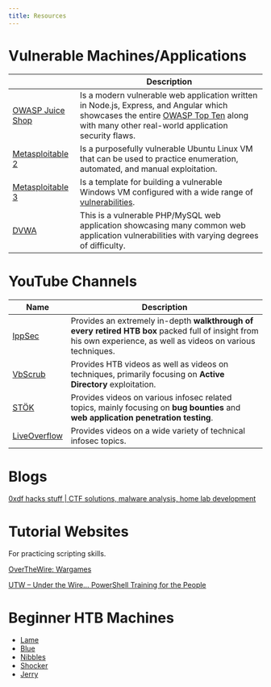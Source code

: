 ```yaml
---
title: Resources
---
```


# Vulnerable Machines/Applications

|                                                                                               | Description                                                                                                                                                                                                                    |
| --------------------------------------------------------------------------------------------- | ------------------------------------------------------------------------------------------------------------------------------------------------------------------------------------------------------------------------------ |
| [OWASP Juice Shop](https://owasp.org/www-project-juice-shop/)                                 | Is a modern vulnerable web application written in Node.js, Express, and Angular which showcases the entire [OWASP Top Ten](https://owasp.org/www-project-top-ten) along with many other real-world application security flaws. |
| [Metasploitable 2](https://docs.rapid7.com/metasploit/metasploitable-2-exploitability-guide/) | Is a purposefully vulnerable Ubuntu Linux VM that can be used to practice enumeration, automated, and manual exploitation.                                                                                                     |
| [Metasploitable 3](https://github.com/rapid7/metasploitable3)                                 | Is a template for building a vulnerable Windows VM configured with a wide range of [vulnerabilities](https://github.com/rapid7/metasploitable3/wiki/Vulnerabilities).                                                          |
| [DVWA](https://github.com/digininja/DVWA)                                                     | This is a vulnerable PHP/MySQL web application showcasing many common web application vulnerabilities with varying degrees of difficulty.                                                                                      |

# YouTube Channels

| Name                                                                     | Description                                                                                                                                                      |
| ------------------------------------------------------------------------ | ---------------------------------------------------------------------------------------------------------------------------------------------------------------- |
| [IppSec](https://www.youtube.com/channel/UCa6eh7gCkpPo5XXUDfygQQA)       | Provides an extremely in-depth **walkthrough of every retired HTB box** packed full of insight from his own experience, as well as videos on various techniques. |
| [VbScrub](https://www.youtube.com/channel/UCpoyhjwNIWZmsiKNKpsMAQQ)      | Provides HTB videos as well as videos on techniques, primarily focusing on **Active Directory** exploitation.                                                    |
| [STÖK](https://www.youtube.com/channel/UCQN2DsjnYH60SFBIA6IkNwg)         | Provides videos on various infosec related topics, mainly focusing on **bug bounties** and **web application penetration testing**.                              |
| [LiveOverflow](https://www.youtube.com/channel/UClcE-kVhqyiHCcjYwcpfj9w) | Provides videos on a wide variety of technical infosec topics.                                                                                                   |

# Blogs

[0xdf hacks stuff | CTF solutions, malware analysis, home lab development](https://0xdf.gitlab.io/)

# Tutorial Websites

For practicing scripting skills.

[OverTheWire: Wargames](https://overthewire.org/wargames/)

[UTW – Under the Wire… PowerShell Training for the People](https://underthewire.tech/)

# Beginner HTB Machines

- [Lame](https://www.hackthebox.eu/home/machines/profile/1)
- [Blue](https://www.hackthebox.eu/home/machines/profile/51)
- [Nibbles](https://www.hackthebox.eu/home/machines/profile/121)
- [Shocker](https://www.hackthebox.eu/home/machines/profile/108)
- [Jerry](https://www.hackthebox.eu/home/machines/profile/144)

